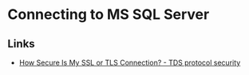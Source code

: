 
Connecting to MS SQL Server
===========================

Links
-----

- [How Secure Is My SSL or TLS Connection? - TDS protocol security](http://dascomputerconsultants.com/WhatSecurityLevelAreYou.htm)

